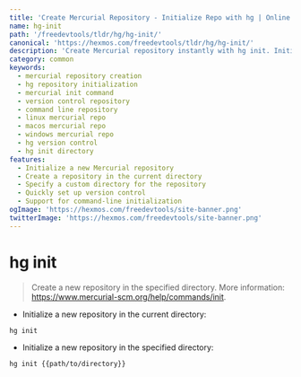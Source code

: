 ```yaml
---
title: 'Create Mercurial Repository - Initialize Repo with hg | Online Free DevTools by Hexmos'
name: hg-init
path: '/freedevtools/tldr/hg/hg-init/'
canonical: 'https://hexmos.com/freedevtools/tldr/hg/hg-init/'
description: 'Create Mercurial repository instantly with hg init. Initialize new repositories and manage version control easily. Free online tool, no registration required.'
category: common
keywords:
  - mercurial repository creation
  - hg repository initialization
  - mercurial init command
  - version control repository
  - command line repository
  - linux mercurial repo
  - macos mercurial repo
  - windows mercurial repo
  - hg version control
  - hg init directory
features:
  - Initialize a new Mercurial repository
  - Create a repository in the current directory
  - Specify a custom directory for the repository
  - Quickly set up version control
  - Support for command-line initialization
ogImage: 'https://hexmos.com/freedevtools/site-banner.png'
twitterImage: 'https://hexmos.com/freedevtools/site-banner.png'
---
```


# hg init

> Create a new repository in the specified directory.
> More information: <https://www.mercurial-scm.org/help/commands/init>.

- Initialize a new repository in the current directory:

`hg init`

- Initialize a new repository in the specified directory:

`hg init {{path/to/directory}}`
